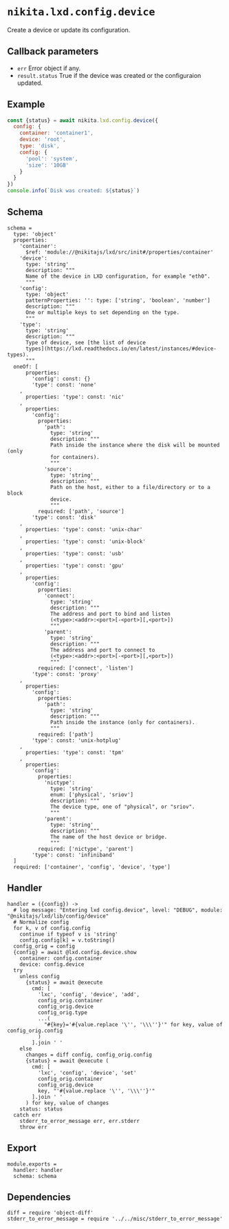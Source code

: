 
# `nikita.lxd.config.device`

Create a device or update its configuration.

## Callback parameters

* `err`
  Error object if any.
* `result.status`
  True if the device was created or the configuraion updated.

## Example

```js
const {status} = await nikita.lxd.config.device({
  config: {
    container: 'container1',
    device: 'root',
    type: 'disk',
    config: {
      'pool': 'system',
      'size': '10GB'
    }
  }
})
console.info(`Disk was created: ${status}`)
```

## Schema

    schema =
      type: 'object'
      properties:
        'container':
          $ref: 'module://@nikitajs/lxd/src/init#/properties/container'
        'device':
          type: 'string'
          description: """
          Name of the device in LXD configuration, for example "eth0".
          """
        'config':
          type: 'object'
          patternProperties: '': type: ['string', 'boolean', 'number']
          description: """
          One or multiple keys to set depending on the type.
          """
        'type':
          type: 'string'
          description: """
          Type of device, see [the list of device
          types](https://lxd.readthedocs.io/en/latest/instances/#device-types).
          """
      oneOf: [
          properties:
            'config': const: {}
            'type': const: 'none'
        ,
          properties: 'type': const: 'nic'
        ,
          properties:
            'config':
              properties:
                'path':
                  type: 'string'
                  description: """
                  Path inside the instance where the disk will be mounted (only
                  for containers).
                  """
                'source':
                  type: 'string'
                  description: """
                  Path on the host, either to a file/directory or to a block
                  device.
                  """
              required: ['path', 'source']
            'type': const: 'disk'
        ,
          properties: 'type': const: 'unix-char'
        ,
          properties: 'type': const: 'unix-block'
        ,
          properties: 'type': const: 'usb'
        ,
          properties: 'type': const: 'gpu'
        ,
          properties:
            'config':
              properties:
                'connect':
                  type: 'string'
                  description: """
                  The address and port to bind and listen
                  (<type>:<addr>:<port>[-<port>][,<port>])
                  """
                'parent':
                  type: 'string'
                  description: """
                  The address and port to connect to
                  (<type>:<addr>:<port>[-<port>][,<port>])
                  """
              required: ['connect', 'listen']
            'type': const: 'proxy'
        ,
          properties:
            'config':
              properties:
                'path':
                  type: 'string'
                  description: """
                  Path inside the instance (only for containers).
                  """
              required: ['path']
            'type': const: 'unix-hotplug'
        ,
          properties: 'type': const: 'tpm'
        ,
          properties:
            'config':
              properties:
                'nictype':
                  type: 'string'
                  enum: ['physical', 'sriov']
                  description: """
                  The device type, one of "physical", or "sriov".
                  """
                'parent':
                  type: 'string'
                  description: """
                  The name of the host device or bridge.
                  """
              required: ['nictype', 'parent']
            'type': const: 'infiniband'
      ]
      required: ['container', 'config', 'device', 'type']

## Handler

    handler = ({config}) ->
      # log message: "Entering lxd config.device", level: "DEBUG", module: "@nikitajs/lxd/lib/config/device"
      # Normalize config
      for k, v of config.config
        continue if typeof v is 'string'
        config.config[k] = v.toString()
      config_orig = config
      {config} = await @lxd.config.device.show
        container: config.container
        device: config.device
      try
        unless config
          {status} = await @execute
            cmd: [
              'lxc', 'config', 'device', 'add',
              config_orig.container
              config_orig.device
              config_orig.type
              ...(
                "#{key}='#{value.replace '\'', '\\\''}'" for key, value of config_orig.config
              )
            ].join ' '
        else
          changes = diff config, config_orig.config
          {status} = await @execute (
            cmd: [
              'lxc', 'config', 'device', 'set'
              config_orig.container
              config_orig.device
              key, "'#{value.replace '\'', '\\\''}'"
            ].join ' '
          ) for key, value of changes
        status: status
      catch err
        stderr_to_error_message err, err.stderr
        throw err

## Export

    module.exports =
      handler: handler
      schema: schema

## Dependencies

    diff = require 'object-diff'
    stderr_to_error_message = require '../../misc/stderr_to_error_message'
